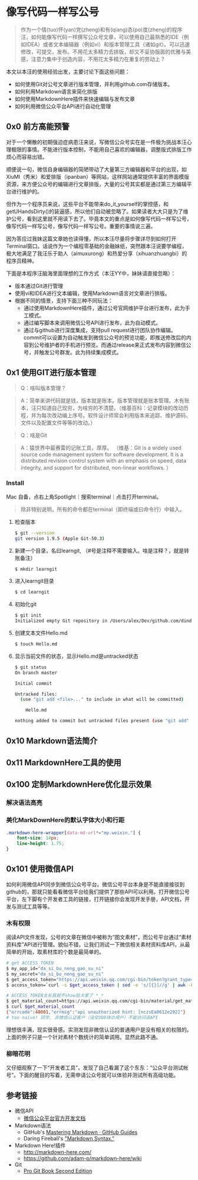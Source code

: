 像写代码一样写公号
==============

> 作为一个情(tuo)怀(yan)党(zheng)和有(qiang)态(po)度(zheng)的程序汪，如何能像写代码一样撰写公众号文章，可以使用自己最熟悉的IDE（例如IDEA）或者文本编辑器（例如vi）和版本管理工具（诸如git）。可以迅速修改，可提交，发布。不用花太多精力去排版，却又不妥协版面的优雅与美感，注意力集中于创造内容，不用花太多精力在重复的劳动上？

本文以本汪的使用经验出发，主要讨论下面这些问题：

* 如何使用Git对公号文章进行版本管理，并利用github.com存储版本。
* 如何利用Markdown语言来简化排版
* 如何使用MarkdownHere插件来快速编辑与发布文章
* 如何利用微信公众平台API进行自动化管理

0x0 前方高能预警
----------------

对于一个懒散的初期强迫症病患汪来说，写微信公众号实在是一件极为挑战本汪心理极限的事情。不能进行版本控制，不能用自己喜欢的编辑器，调整版式排版工作烦心而容易出错。

顺便说一句，微信自身编辑器的简陋带动了大量第三方编辑器和平台的出现，如XiuMI（秀米）和爱排版（ipanban）等网站，这样网站通常提供丰富的界面模版资源，来方便公众号的编辑进行文章排版，大量的公号其实都是通过第三方编辑平台进行维护的。

但作为一个程序员来说，这些平台不能带来do_it_yourself的掌控感，和getUHandsDirty()的装逼感，所以他们自动被忽略了。如果读者大大只是为了维护公号，看到这里就不用读下去了。毕竟本文的重点是如何像写代码一样写公号，像写代码一样写公号，像写代码一样写公号。重要的事情说三遍。

因为答应过我妹这篇文章她也读得懂，所以本汪尽量将步骤详尽到如何打开Terminal窗口。话说作为一个编程零基础的金融妹纸，突然跟本汪说要学编程，极大地满足了我汪乐于助人（aimuxurong）和热爱分享（xihuanzhuangbi）的程序员精神。

下面是本程序汪脑海里面理想的工作方式（本汪YY中，妹妹请直接忽略）：

-  版本通过Git进行管理
-  使用vi和IDEA进行文本编辑，使用Markdown语言对文章进行排版。
-  根据不同的情景，支持下面三种不同玩法：
    -  通过使用MarkdownHere插件，通过公号官网维护平台进行发布，此为手工模式。
    -  通过编写脚本来调用微信公号API进行发布，此为自动模式。
    -  通过与github进行深度集成，支持pull request进行团队协作编辑。commit可以设置为自动触发到微信公众号的预览功能，即推送修改后的内容到公号维护者的手机进行预览。而通过release来正式发布内容到微信公号，并触发公号群发。此为持续集成模式。


0x1 使用GIT进行版本管理
--------------------

>Q：啥叫版本管理？

>A：简单来讲代码就是钱，版本就是账本。版本管理就是账本管理。木有账本，汪只知道自己现穷，为啥穷的不清楚。（维基百科：记录模块的改动历程，并为每次改动编上序号。软件设计师常会利用版本来追踪、维护源码、文件以及配置文件等等的改动。）

>Q：啥是Git

>A：猿世界中最赛雷的记账工具，厚厚。 （维基：Git is a widely used source code management system for software development. It is a distributed revision control system with an emphasis on speed, data integrity, and support for distributed, non-linear workflows. ）

### Install

Mac 自备，点右上角Spotlight｜搜索terminal｜点击打开terminal。

>除非特别说明，所有的命令都在terminal（即终端或曰命令行）中输入。

1. 检查版本

    ```bash
    $ git --version
    git version 1.9.5 (Apple Git-50.3)
    ```

2. 新建一个目录，名曰learngit, （#号是注释不需要输入。啥是注释？，就是转账备注）

    ```bash
    $ mkdir learngit
    ```

3.  进入learngit目录

    ```bash
    $ cd learngit
    ```

4.  初始化git

    ```bash
    $ git init
    Initialized empty Git repository in /Users/alex/Dev/github.com/dindinw/learngit/.git/
    ```

5.  创建文本文件Hello.md
    ```bash
    $ touch Hello.md
    ```

6.  显示当前文件的状态，显示Hello.md是untracked状态

    ```bash
    $ git status
    On branch master

    Initial commit

    Untracked files:
      (use "git add <file>..." to include in what will be committed)

        Hello.md

    nothing added to commit but untracked files present (use "git add" to track)
    ```


0x10 Markdown语法简介
-------------------

0x11 MarkdownHere工具的使用
-------------------------

0x100 定制MarkdownHere优化显示效果
------------------------------

### 解决语法高亮

### 美化MarkDownHere的默认字体大小和行距

```css
.markdown-here-wrapper[data-md-url*="mp.weixin."] {
    font-size: 14px;
    line-height: 1.75;
}
```

0x101 使用微信API
----------------

如何利用微信API同步到微信公众号平台。微信公号平台本身是不能直接接驳到github的，那就只能看看微信平台给我们提供了那些API可以利用。打开微信公号平台，左下脚有个开发者工具的链接，打开链接你会发现开发手册，API文档，开发与测试工具等等。

### 木有权限 

阅读API文件发现，公号的文章在微信中被称为“图文素材”，而公号平台通过“素材资料库”API进行管理。貌似不错，让我们测试一下微信相关素材资料库API，从最简单的开始，取素材库的个数是最简单的。

```bash
# get ACCESS_TOKEN
$ my_app_id="da_si_bu_neng_gao_su_ni"
$ my_secret="da_si_bu_neng_gao_su_ni"
$ get_access_token="https://api.weixin.qq.com/cgi-bin/token?grant_type=client_credential&appid=$app_id&secret=$app_secret"
$ access_token=`curl -s $get_access_token | sed -e 's/[{}]//g' | awk -F : '{print $2}' | cut -d , -f 1 | sed -e 's/"//g'`

# ACCESS_TOKEN太长我就不show给大家了 *_*
$ get_material_count=https://api.weixin.qq.com/cgi-bin/material/get_materialcount?access_token=$access_token
$ curl $get_material_count
{"errcode":48001,"errmsg":"api unauthorized hint: [nczsEa0612e292]"}
# too naive! 同学, 非微信认证客户（没交300块の用户）不能访问该API
```

理想很丰满，现实很骨感。实测发现非微信认证的普通用户是没有相关的权限的。上面的例子只是一个针对素材个数统计的简单调用。显然此路不通。

### 柳暗花明 

又仔细观察了一下“开发者工具”，发现了自己看漏了这个东东：“公众平台测试帐号”。下面的醒目的写着，无需申请公众号就可以体验并测试所有高级功能。


参考链接
------
* 微信API
    * [微信公众平台官方开发文档](http://mp.weixin.qq.com/wiki/home/index.html)
* Markdown语法
    * GitHub's [Mastering Markdown · GitHub Guides](https://guides.github.com/features/mastering-markdown/)
    * Daring Fireball's ["Markdown Syntax."](https://daringfireball.net/projects/markdown/syntax)
* Markdown Here!插件
    * http://markdown-here.com/
    * https://github.com/adam-p/markdown-here/wiki
* Git
    * [Pro Git Book Second Edition](https://git-scm.com/book/en/v2/)

